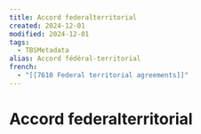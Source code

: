 ```yaml
---
title: Accord federalterritorial
created: 2024-12-01
modified: 2024-12-01
tags:
  - TBSMetadata
alias: Accord fédéral-territorial
french:
  - "[[7610 Federal territorial agreements]]"
---
```

# Accord federalterritorial
